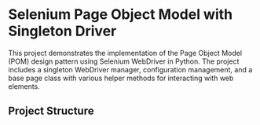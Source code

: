# Selenium Page Object Model with Singleton Driver

This project demonstrates the implementation of the Page Object Model (POM) design pattern using Selenium WebDriver in Python. The project includes a singleton WebDriver manager, configuration management, and a base page class with various helper methods for interacting with web elements.

## Project Structure